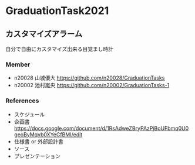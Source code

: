 # GraduationTask2021

## カスタマイズアラーム

自分で自由にカスタマイズ出来る目覚まし時計


### Member

- n20028 山城優大 https://github.com/n20028/GraduationTasks
- n20002 池村嵐央 https://github.com/n20002/GraduationTasks-1

### References

- スケジュール
- 企画書 https://docs.google.com/document/d/1RsAdweZBryPAzPjBoUFbmq0U0geoByMqvb0XYeCfBMI/edit
- 仕様書 or 外部設計書
- ソース
- プレゼンテーション
